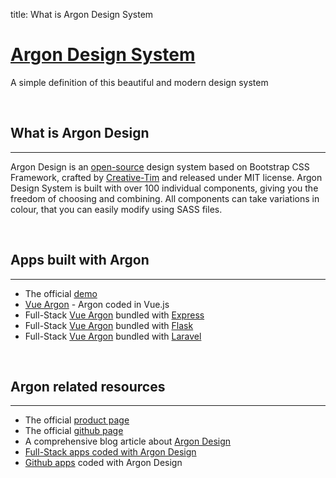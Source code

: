title: What is Argon Design System

# [Argon Design System](https://www.creative-tim.com/product/argon-design-system)
A simple definition of this beautiful and modern design system

<br />

## What is Argon Design
---
Argon Design is an [open-source](https://en.wikipedia.org/wiki/Open-source_software) design system based on Bootstrap CSS Framework, crafted by [Creative-Tim](https://www.creative-tim.com/) and released under MIT license. 
Argon Design System is built with over 100 individual components, giving you the freedom of choosing and combining. All components can take variations in colour, that you can easily modify using SASS files.

<br />

## Apps built with Argon
---
 - The official [demo](https://demos.creative-tim.com/argon-design-system/index.html)
 - [Vue Argon](https://vuejs.appseed.us/) - Argon coded in Vue.js
 - Full-Stack [Vue Argon](https://appseed.us/apps/vuejs/express/argon-design-system-creative-tim) bundled with [Express](https://expressjs.com/)
 - Full-Stack [Vue Argon](https://appseed.us/apps/flask-apps/argon-design-system-creative-tim) bundled with [Flask](http://flask.pocoo.org/)
 - Full-Stack [Vue Argon](https://appseed.us/apps/flask-apps/argon-design-system-creative-tim) bundled with [Laravel](https://laravel.com/)

<br />

## Argon related resources
---
- The official [product page](https://www.creative-tim.com/product/argon-design-system)
- The official [github page](https://github.com/creativetimofficial/argon-design-system)
- A comprehensive blog article about [Argon Design](https://blog.appseed.us/argon-design-system/)
- [Full-Stack apps coded with Argon Design](https://appseed.us/apps/argon-design-system) 
- [Github apps](https://github.com/search?q=argon+design+system) coded with Argon Design



